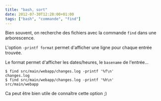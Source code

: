 ```yaml
---
title: "bash, sort"
date: 2012-07-30T12:28:00+01:00
tags: ["bash", "commande", "find"]
---
```

Bien souvent, on recherche des fichiers avec la commande `find` dans une arborescence.  

L'option `-printf format` permet d'afficher une ligne pour chaque entrée trouvée. 

Le format permet d'afficher les dates/heures, le `basename` de l'entrée...  

```
$ find src/main/webapp/changes.log -printf '%f\n'
changes.log
$ find src/main/webapp/changes.log -printf '%h\n'
src/main/webapp
```

Ca peut être bien utile de connaître cette option ;)
